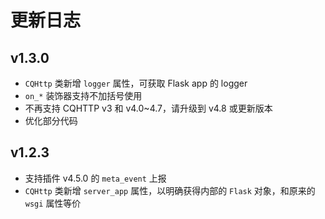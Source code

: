 # 更新日志

## v1.3.0

- `CQHttp` 类新增 `logger` 属性，可获取 Flask app 的 logger
- `on_*` 装饰器支持不加括号使用
- 不再支持 CQHTTP v3 和 v4.0~4.7，请升级到 v4.8 或更新版本
- 优化部分代码

## v1.2.3

- 支持插件 v4.5.0 的 `meta_event` 上报
- `CQHttp` 类新增 `server_app` 属性，以明确获得内部的 `Flask` 对象，和原来的 `wsgi` 属性等价
